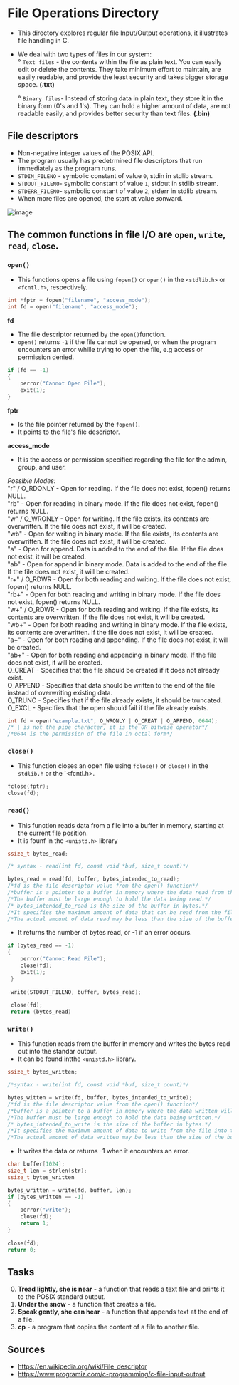 # File Operations Directory

- This directory explores regular file Input/Output operations, it illustrates file handling in C.

- We deal with two types of files in our system:<br>
  ° `Text files` - the contents within the file as plain text. You can easily edit or delete the contents. They take minimum effort
    to maintain, are easily readable, and provide the least security and takes bigger storage space. **(.txt)**<br>
    
  ° `Binary files`- Instead of storing data in plain text, they store it in the binary form (0's and 1's). They can hold a higher
    amount of data, are not readable easily, and provides better security than text files. 
    **(.bin)**<br>
    
## File descriptors
- Non-negative integer values of the POSIX API.
- The program usually has predetrmined file descriptors that run immediately as the program runs.
- `STDIN_FILENO` - symbolic constant of value `0`, stdin in stdlib stream.
- `STDOUT_FILENO`- symbolic constant of value `1`, stdout in stdlib stream.
- `STDERR_FILENO`- symbolic constant of value `2`, stderr in stdlib stream.
- When more files are opened, the start at value `3`onward.

![image](https://user-images.githubusercontent.com/123845948/231463285-715cf7ec-72d9-4efb-aefc-7e205d48c029.png)

## The common functions in file I/O are `open`, `write`, `read`, `close`.

### `open()`
- This functions opens a file using `fopen()` or `open()` in the `<stdlib.h>` or `<fcntl.h>`, respectively.
```c
int *fptr = fopen("filename", "access_mode");
int fd = open("filename", "access_mode");
```
**fd**<br>
- The file descriptor returned by the `open()`function.
- `open()` returns `-1` if the file cannot be opened, or when the program encounters an error whille trying to open the file, e.g access or permission denied.
```c
if (fd == -1)
{
    perror("Cannot Open File");
    exit(1);
}
 ```
**fptr**<br>
- Is the file pointer returned by the `fopen()`.
- It points to the file's file descriptor.

**access_mode**<br>
- It is the access or permission specified regarding the file for the admin, group, and user.

_Possible Modes:_<br>
"r" / O_RDONLY -	Open for reading.	If the file does not exist, fopen() returns NULL.<br>
"rb" - Open for reading in binary mode.	If the file does not exist, fopen() returns NULL.<br>
"w" / O_WRONLY -	Open for writing.	If the file exists, its contents are overwritten. If the file does not exist, it will be created.<br>
"wb" -	Open for writing in binary mode.	If the file exists, its contents are overwritten. If the file does not exist, it will be created.<br>
"a" - Open for append. Data is added to the end of the file.	If the file does not exist, it will be created.<br>
"ab" - Open for append in binary mode. Data is added to the end of the file.	If the file does not exist, it will be created.<br>
"r+" / O_RDWR - Open for both reading and writing.	If the file does not exist, fopen() returns NULL.<br>
"rb+"	- Open for both reading and writing in binary mode.	If the file does not exist, fopen() returns NULL.<br>
"w+" / O_RDWR -	Open for both reading and writing.	If the file exists, its contents are overwritten. If the file does not exist, it will be created.<br>
"wb+" -	Open for both reading and writing in binary mode.	If the file exists, its contents are overwritten. If the file does not exist, it will be created.<br>
"a+" - Open for both reading and appending.	If the file does not exist, it will be created.<br>
"ab+" - Open for both reading and appending in binary mode.	If the file does not exist, it will be created.<br>
O_CREAT - Specifies that the file should be created if it does not already exist.<br>
O_APPEND - Specifies that data should be written to the end of the file instead of overwriting existing data.<br>
O_TRUNC - Specifies that if the file already exists, it should be truncated.<br>
O_EXCL - Specifies that the open should fail if the file already exists.<br>

```c
int fd = open("example.txt", O_WRONLY | O_CREAT | O_APPEND, 0644);
/* | is not the pipe character, it is the OR bitwise operator*/
/*0644 is the permission of the file in octal form*/
```
### `close()`
- This function closes an open file using `fclose()` or `close()` in the `stdlib.h` or the `<fcntl.h>.
```c
fclose(fptr);
close(fd);
```
### `read()`
- This function reads data from a file into a buffer in memory, starting at the current file position.
- It is founf in the `<unistd.h>` library

```c
ssize_t bytes_read;

/* syntax - read(int fd, const void *buf, size_t count)*/

bytes_read = read(fd, buffer, bytes_intended_to_read);
/*fd is the file descriptor value from the open() function*/
/*buffer is a pointer to a buffer in memory where the data read from the file will be stored.*/ 
/*The buffer must be large enough to hold the data being read.*/
/* bytes_intended_to_read is the size of the buffer in bytes.*/
/*It specifies the maximum amount of data that can be read from the file into the buffer.*/
/*The actual amount of data read may be less than the size of the buffer*/
```
- It returns the number of bytes read, or -1 if an error occurs.

```c
if (bytes_read == -1)
{
    perror("Cannot Read File");
    close(fd);
    exit(1);
 }
 
 write(STDOUT_FILENO, buffer, bytes_read);
 
 close(fd);
 return (bytes_read)
 ```
 ### `write()`
 - This function reads from the buffer in memory and writes the bytes read out into the standar output.
 - It can be found intthe `<unistd.h>` library.

```c
ssize_t bytes_written;

/*syntax - write(int fd, const void *buf, size_t count)*/

bytes_witten = write(fd, buffer, bytes_intended_to_write);
/*fd is the file descriptor value from the open() function*/
/*buffer is a pointer to a buffer in memory where the data written will be stored.*/ 
/*The buffer must be large enough to hold the data being written.*/
/* bytes_intended_to_write is the size of the buffer in bytes.*/
/*It specifies the maximum amount of data to write from the file into the buffer.*/
/*The actual amount of data written may be less than the size of the buffer*/
```
- It writes the data or returns -1 when it encounters an error.
```c
char buffer[1024];
size_t len = strlen(str);
ssize_t bytes_written 

bytes_written = write(fd, buffer, len);
if (bytes_written == -1)
{
    perror("write");
    close(fd);
    return 1;
}
    
close(fd);
return 0;
```
## Tasks

0. **Tread lightly, she is near** -  a function that reads a text file and prints it to the POSIX standard output.
1. **Under the snow** -  a function that creates a file.
2. **Speak gently, she can hear** - a function that appends text at the end of a file.
3. **cp** - a program that copies the content of a file to another file.

## Sources
- https://en.wikipedia.org/wiki/File_descriptor
- https://www.programiz.com/c-programming/c-file-input-output










 
 






























